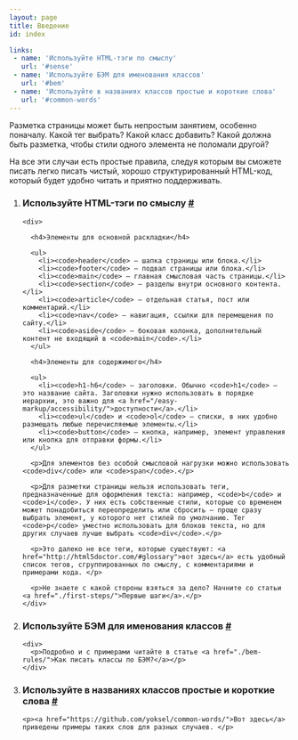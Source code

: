 ```yaml
---
layout: page
title: Введение
id: index

links:
 - name: 'Используйте HTML-тэги по смыслу'
   url: '#sense'
 - name: 'Используйте БЭМ для именования классов'
   url: '#bem'
 - name: 'Используйте в названиях классов простые и короткие слова'
   url: '#common-words'
---
```


<div class="intro">
  <p>Разметка страницы может быть непростым занятием, особенно поначалу. Какой тег выбрать? Какой класс добавить? Какой должна быть разметка, чтобы стили одного элемента не поломали другой?</p>

  <p>На все эти случаи есть простые правила, следуя которым вы сможете писать легко писать чистый, хорошо структурированный HTML-код, который будет удобно читать и приятно поддерживать.</p>
</div>

<ol>
  <li>
    <h3 id="sense">Используйте HTML-тэги по смыслу
      <a class="post__anchor" href="#sense">#</a>
    </h3>

    <div>

      <h4>Элементы для основной раскладки</h4>

      <ul>
        <li><code>header</code> — шапка страницы или блока.</li>
        <li><code>footer</code> — подвал страницы или блока.</li>
        <li><code>main</code> — главная смысловая часть страницы.</li>
        <li><code>section</code> — разделы внутри основного контента.</li>
        <li><code>article</code> — отдельная статья, пост или комментарий.</li>
        <li><code>nav</code> — навигация, ссылки для перемещения по сайту.</li>
        <li><code>aside</code> — боковая колонка, дополнительный контент не входящий в <code>main</code>.</li>
      </ul>

      <h4>Элементы для содержимого</h4>

      <ul>
        <li><code>h1-h6</code> — заголовки. Обычно <code>h1</code> — это название сайта. Заголовки нужно использовать в порядке иерархии, это важно для <a href="/easy-markup/accessibility/">доступности</a>.</li>
        <li><code>ul</code> и <code>ol</code> — списки, в них удобно размещать любые перечисляемые элементы.</li>
        <li><code>button</code> — кнопка, например, элемент управления или кнопка для отправки формы.</li>
      </ul>

      <p>Для элементов без особой смысловой нагрузки можно использовать <code>div</code> или <code>span</code>.</p>

      <p>Для разметки страницы нельзя использовать теги, предназначенные для оформления текста: например, <code>b</code> и <code>i</code>. У них есть собственные стили, которые со временем может понадобиться переопределить или сбросить — проще сразу выбрать элемент, у которого нет стилей по умолчанию. Тег <code>p</code> уместно использовать для блоков текста, но для других случаев лучше выбрать <code>div</code>.</p>

      <p>Это далеко не все теги, которые существуют: <a href="http://html5doctor.com/#glossary">вот здесь</a> есть удобный список тегов, сгруппированных по смыслу, с комментариями и примерами кода. </p>

      <p>Не знаете с какой стороны взяться за дело? Начните со статьи <a href="./first-steps/">Первые шаги</a>.</p>
    </div>
  </li>

  <li>
    <h3 id="bem">Используйте БЭМ для именования классов
      <a class="post__anchor" href="#bem">#</a>
    </h3>

    <div>
      <p>Подробно и с примерами читайте в статье <a href="./bem-rules/">Как писать классы по БЭМ?</a></p>
    </div>
  </li>

  <li>
    <h3 id="common-words">Используйте в названиях классов простые и короткие слова
      <a class="post__anchor" href="#common-words">#</a>
    </h3>

    <p><a href="https://github.com/yoksel/common-words/">Вот здесь</a> приведены примеры таких слов для разных случаев. </p>
  </li>
</ol>
